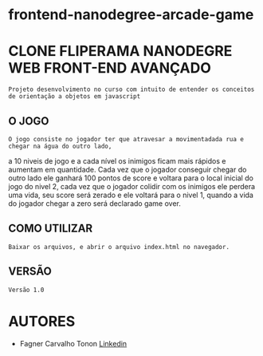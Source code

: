 frontend-nanodegree-arcade-game
===============================


# CLONE FLIPERAMA NANODEGRE WEB FRONT-END AVANÇADO

    Projeto desenvolvimento no curso com intuito de entender os conceitos de orientação a objetos em javascript


## O JOGO

    O jogo consiste no jogador ter que atravesar a movimentadada rua e chegar na água do outro lado,
a 10 niveis de jogo e a cada nível os inimigos ficam mais rápidos e aumentam em quantidade.
    Cada vez que o jogador conseguir chegar do outro lado ele ganhará 100 pontos de score e voltara para
o local inicial do jogo do nivel 2, cada vez que o jogador colidir com os inimigos ele perdera uma vida,
seu score será zerado e ele voltará para o nivel 1, quando a vida do jogador chegar a zero será declarado game over.


## COMO UTILIZAR

    Baixar os arquivos, e abrir o arquivo index.html no navegador.


## VERSÃO
    Versão 1.0

# AUTORES
*    Fagner Carvalho Tonon [Linkedin](https://www.linkedin.com/in/fagner-tonon-699931149/)

